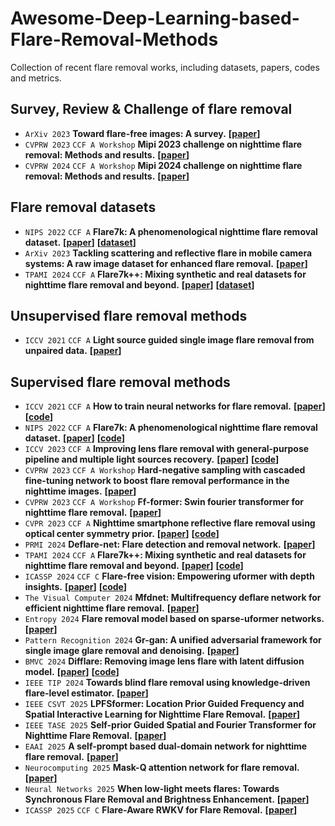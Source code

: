 # Awesome-Deep-Learning-based-Flare-Removal-Methods
Collection of recent flare removal works, including datasets, papers, codes and metrics.

## Survey, Review & Challenge of flare removal

* `ArXiv 2023` **Toward flare-free images: A survey.** **[[paper](https://arxiv.org/abs/2310.14354)]**
* `CVPRW 2023` `CCF A Workshop` **Mipi 2023 challenge on nighttime flare removal: Methods and results.** **[[paper](https://openaccess.thecvf.com/content/CVPR2023W/MIPI/papers/Dai_MIPI_2023_Challenge_on_Nighttime_Flare_Removal_Methods_and_Results_CVPRW_2023_paper.pdf)]**
* `CVPRW 2024` `CCF A Workshop` **Mipi 2024 challenge on nighttime flare removal: Methods and results.** **[[paper](https://ieeexplore.ieee.org/document/10678229)]**

## Flare removal datasets

- `NIPS 2022` `CCF A` **Flare7k: A phenomenological nighttime flare removal dataset.** **[[paper](https://proceedings.neurips.cc/paper_files/paper/2022/file/1909ac72220bf5016b6c93f08b66cf36-Paper-Datasets_and_Benchmarks.pdf)]** **[[dataset](https://github.com/ykdai/Flare7K)]**
- `ArXiv 2023` **Tackling scattering and reflective flare in mobile camera systems: A raw image dataset for enhanced flare removal.** **[[paper](https://ui.adsabs.harvard.edu/abs/2023arXiv230714180L/abstract)]**
- `TPAMI 2024` `CCF A` **Flare7k++: Mixing synthetic and real datasets for nighttime flare removal and beyond.** **[[paper](https://arxiv.org/pdf/2306.04236)]** **[[dataset](https://github.com/ykdai/Flare7K)]**

## Unsupervised flare removal methods

- `ICCV 2021` `CCF A` **Light source guided single image flare removal from unpaired data.** **[[paper](https://openaccess.thecvf.com/content/ICCV2021/papers/Qiao_Light_Source_Guided_Single-Image_Flare_Removal_From_Unpaired_Data_ICCV_2021_paper.pdf)]**

## Supervised flare removal methods

- `ICCV 2021` `CCF A` **How to train neural networks for flare removal.** **[[paper](https://openaccess.thecvf.com/content/ICCV2021/papers/Wu_How_To_Train_Neural_Networks_for_Flare_Removal_ICCV_2021_paper.pdf)]** **[[code](https://github.com/budui/flare_removal_pytorch)]**
- `NIPS 2022` `CCF A`  **Flare7k: A phenomenological nighttime flare removal dataset.** **[[paper](https://proceedings.neurips.cc/paper_files/paper/2022/file/1909ac72220bf5016b6c93f08b66cf36-Paper-Datasets_and_Benchmarks.pdf)]** **[[code](https://github.com/ykdai/Flare7K)]**
- `ICCV 2023` `CCF A` **Improving lens flare removal with general-purpose pipeline and multiple light sources recovery.** **[[paper](https://openaccess.thecvf.com/content/ICCV2023/papers/Zhou_Improving_Lens_Flare_Removal_with_General-Purpose_Pipeline_and_Multiple_Light_ICCV_2023_paper.pdf)]** **[[code](https://github.com/YuyanZhou1/Improving-Lens-Flare-Removal)]**
- `CVPRW 2023` `CCF A Workshop`  **Hard-negative sampling with cascaded fine-tuning network to boost flare removal performance in the nighttime images.** **[[paper](https://openaccess.thecvf.com/content/CVPR2023W/MIPI/papers/Song_Hard-Negative_Sampling_With_Cascaded_Fine-Tuning_Network_To_Boost_Flare_Removal_CVPRW_2023_paper.pdf)]**
- `CVPRW 2023` `CCF A Workshop` **Ff-former: Swin fourier transformer for nighttime flare removal.** **[[paper](https://openaccess.thecvf.com/content/CVPR2023W/MIPI/papers/Zhang_FF-Former_Swin_Fourier_Transformer_for_Nighttime_Flare_Removal_CVPRW_2023_paper.pdf)]**
- `CVPR 2023` `CCF A` **Nighttime smartphone reflective flare removal using optical center symmetry prior.** **[[paper](https://openaccess.thecvf.com/content/CVPR2023/papers/Dai_Nighttime_Smartphone_Reflective_Flare_Removal_Using_Optical_Center_Symmetry_Prior_CVPR_2023_paper.pdf)]** **[[code](https://github.com/ykdai/BracketFlare)]**
- `PRMI 2024` **Deflare-net: Flare detection and removal network.** **[[paper](https://link.springer.com/chapter/10.1007/978-3-031-45170-6_48)]**  
- `TPAMI 2024` `CCF A`  **Flare7k++: Mixing synthetic and real datasets for nighttime flare removal and beyond.** **[[paper](https://arxiv.org/pdf/2306.04236)]** **[[code](https://github.com/ykdai/Flare7K)]**
- `ICASSP 2024` `CCF C`  **Flare-free vision: Empowering uformer with depth insights.** **[[paper](https://www.researchgate.net/profile/Marwan-Torki/publication/376586936_FLARE-FREE_VISION_EMPOWERING_UFORMER_WITH_DEPTH_INSIGHTS_ICASSP2024/links/657ea3058e2401526dde1e84/FLARE-FREE-VISION-EMPOWERING-UFORMER-WITH-DEPTH-INSIGHTS-ICASSP2024.pdf)]** **[[code](https://github.com/yousefkotp/Flare-Free-Vision-Empowering-Uformer-with-Depth-Insights)]**
- `The Visual Computer 2024` **Mfdnet: Multifrequency deflare network for efficient nighttime flare removal.** **[[paper](https://link.springer.com/article/10.1007/s00371-024-03540-x)]** 
- `Entropy 2024` **Flare removal model based on sparse-uformer networks.** **[[paper](https://www.mdpi.com/1099-4300/26/8/627)]** 
- `Pattern Recognition 2024` **Gr-gan: A unified adversarial framework for single image glare removal and denoising.** **[[paper](https://www.sciencedirect.com/science/article/pii/S0031320324005661)]** 
- `BMVC 2024`  **Difflare: Removing image lens flare with latent diffusion model.** **[[paper](https://arxiv.org/pdf/2407.14746)]** **[[code](https://github.com/TianwenZhou/Difflare)]**
- `IEEE TIP 2024` **Towards blind flare removal using knowledge-driven flare-level estimator.** **[[paper](https://ieeexplore.ieee.org/abstract/document/10726687)]** 
- `IEEE CSVT 2025` **LPFSformer: Location Prior Guided Frequency and Spatial Interactive Learning for Nighttime Flare Removal.** **[[paper](https://ieeexplore.ieee.org/document/10777570)]** 
- `IEEE TASE 2025` **Self-prior Guided Spatial and Fourier Transformer  for Nighttime Flare Removal.** **[[paper](https://ieeexplore.ieee.org/abstract/document/10877847)]** 
- `EAAI 2025` **A self-prompt based dual-domain network for nighttime flare removal.** **[[paper](https://www.sciencedirect.com/science/article/abs/pii/S0925231225007726)]** 
- `Neurocomputing 2025` **Mask-Q attention network for flare removal.** **[[paper](https://www.sciencedirect.com/science/article/abs/pii/S0952197625001034)]** 
- `Neural Networks 2025` **When low-light meets flares: Towards Synchronous Flare Removal and Brightness Enhancement.** **[[paper](https://www.sciencedirect.com/science/article/abs/pii/S0893608025000280)]** 
- `ICASSP 2025` `CCF C`  **Flare-Aware RWKV for Flare Removal.** **[[paper](https://ieeexplore.ieee.org/document/10888487)]** 

